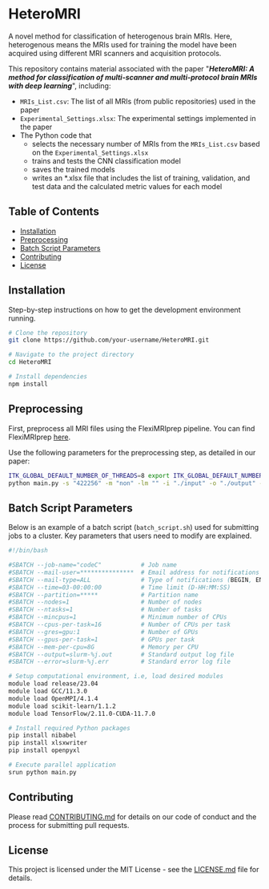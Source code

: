 # HeteroMRI
A novel method for classification of heterogenous brain MRIs. Here, heterogenous means the MRIs used for training the model have been acquired using different MRI scanners and acquisition protocols.

This repository contains material associated with the paper "***HeteroMRI: A method for classification of multi-scanner and multi-protocol brain MRIs with deep learning***", including:

- `MRIs_List.csv`: The list of all MRIs (from public repositories) used in the paper 
- `Experimental_Settings.xlsx`: The experimental settings implemented in the paper
- The Python code that
  - selects the necessary number of MRIs from the `MRIs_List.csv` based on the `Experimental_Settings.xlsx`
  - trains and tests the CNN classification model
  - saves the trained models
  - writes an *.xlsx file that includes the list of training, validation, and test data and the calculated metric values for each model



## Table of Contents

- [Installation](#installation)
- [Preprocessing](#preprocessing)
- [Batch Script Parameters](#batch-script-parameters)
- [Contributing](#contributing)
- [License](#license)

## Installation

Step-by-step instructions on how to get the development environment running.

```bash
# Clone the repository
git clone https://github.com/your-username/HeteroMRI.git

# Navigate to the project directory
cd HeteroMRI

# Install dependencies
npm install
```

## Preprocessing

First, preprocess all MRI files using the FlexiMRIprep pipeline. You can find FlexiMRIprep [here](https://github.com/ul-mds/FlexiMRIprep).

Use the following parameters for the preprocessing step, as detailed in our paper:

```bash
ITK_GLOBAL_DEFAULT_NUMBER_OF_THREADS=8 export ITK_GLOBAL_DEFAULT_NUMBER_OF_THREADS
python main.py -s "422256" -m "non" -lm "" -i "./input" -o "./output" -s2 r:1
```


## Batch Script Parameters

Below is an example of a batch script (`batch_script.sh`) used for submitting jobs to a cluster. Key parameters that users need to modify are explained.

```bash
#!/bin/bash

#SBATCH --job-name="codeC"           # Job name
#SBATCH --mail-user=***************  # Email address for notifications
#SBATCH --mail-type=ALL              # Type of notifications (BEGIN, END, FAIL, ALL)
#SBATCH --time=03-00:00:00           # Time limit (D-HH:MM:SS)
#SBATCH --partition=*****            # Partition name
#SBATCH --nodes=1                    # Number of nodes
#SBATCH --ntasks=1                   # Number of tasks
#SBATCH --mincpus=1                  # Minimum number of CPUs
#SBATCH --cpus-per-task=16           # Number of CPUs per task
#SBATCH --gres=gpu:1                 # Number of GPUs
#SBATCH --gpus-per-task=1            # GPUs per task
#SBATCH --mem-per-cpu=8G             # Memory per CPU
#SBATCH --output=slurm-%j.out        # Standard output log file
#SBATCH --error=slurm-%j.err         # Standard error log file

# Setup computational environment, i.e, load desired modules
module load release/23.04  
module load GCC/11.3.0  
module load OpenMPI/4.1.4
module load scikit-learn/1.1.2
module load TensorFlow/2.11.0-CUDA-11.7.0

# Install required Python packages
pip install nibabel
pip install xlsxwriter
pip install openpyxl

# Execute parallel application 
srun python main.py
```

## Contributing

Please read [CONTRIBUTING.md](https://github.com/your-username/HeteroMRI/CONTRIBUTING.md) for details on our code of conduct and the process for submitting pull requests.

## License

This project is licensed under the MIT License - see the [LICENSE.md](LICENSE.md) file for details.

